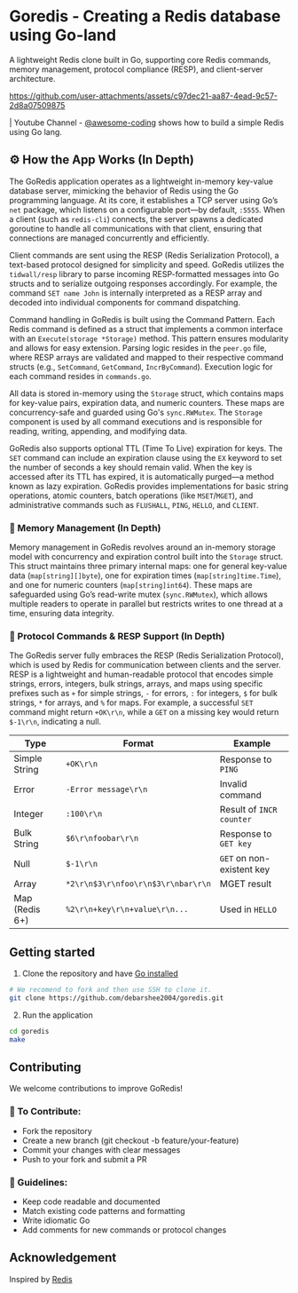 # Goredis - Creating a Redis database using Go-land

A lightweight Redis clone built in Go, supporting core Redis commands, memory management, protocol compliance (RESP), and client-server architecture.

https://github.com/user-attachments/assets/c97dec21-aa87-4ead-9c57-2d8a07509875

| Youtube Channel - [@awesome-coding](https://www.youtube.com/@awesome-coding) shows how to build a simple Redis using Go lang.

## ⚙️ How the App Works (In Depth)

The GoRedis application operates as a lightweight in-memory key-value database server, mimicking the behavior of Redis using the Go programming language. At its core, it establishes a TCP server using Go’s `net` package, which listens on a configurable port—by default, `:5555`. When a client (such as `redis-cli`) connects, the server spawns a dedicated goroutine to handle all communications with that client, ensuring that connections are managed concurrently and efficiently.

Client commands are sent using the RESP (Redis Serialization Protocol), a text-based protocol designed for simplicity and speed. GoRedis utilizes the `tidwall/resp` library to parse incoming RESP-formatted messages into Go structs and to serialize outgoing responses accordingly. For example, the command `SET name John` is internally interpreted as a RESP array and decoded into individual components for command dispatching.

Command handling in GoRedis is built using the Command Pattern. Each Redis command is defined as a struct that implements a common interface with an `Execute(storage *Storage)` method. This pattern ensures modularity and allows for easy extension. Parsing logic resides in the `peer.go` file, where RESP arrays are validated and mapped to their respective command structs (e.g., `SetCommand`, `GetCommand`, `IncrByCommand`). Execution logic for each command resides in `commands.go`.

All data is stored in-memory using the `Storage` struct, which contains maps for key-value pairs, expiration data, and numeric counters. These maps are concurrency-safe and guarded using Go's `sync.RWMutex`. The `Storage` component is used by all command executions and is responsible for reading, writing, appending, and modifying data.

GoRedis also supports optional TTL (Time To Live) expiration for keys. The `SET` command can include an expiration clause using the `EX` keyword to set the number of seconds a key should remain valid. When the key is accessed after its TTL has expired, it is automatically purged—a method known as lazy expiration. GoRedis provides implementations for basic string operations, atomic counters, batch operations (like `MSET`/`MGET`), and administrative commands such as `FLUSHALL`, `PING`, `HELLO`, and `CLIENT`.

### 🧠 Memory Management (In Depth)

Memory management in GoRedis revolves around an in-memory storage model with concurrency and expiration control built into the `Storage` struct. This struct maintains three primary internal maps: one for general key-value data (`map[string][]byte`), one for expiration times (`map[string]time.Time`), and one for numeric counters (`map[string]int64`). These maps are safeguarded using Go’s read-write mutex (`sync.RWMutex`), which allows multiple readers to operate in parallel but restricts writes to one thread at a time, ensuring data integrity.

<!-- When a key-value pair is stored using the `SET` command, it is inserted into the `data` map, and any previous expiration is cleared. If a TTL is specified (using `EX`), an expiration time is calculated and stored in the `expiry` map. Each time a key is accessed—whether via `GET`, `EXISTS`, or any other read command—the application checks the expiration map to see if the key has expired. If it has, the key is immediately deleted from all internal maps. This strategy, known as lazy expiration, avoids the overhead of a background thread and simplifies memory control.

Atomicity is crucial for numeric operations like `INCR`, `DECR`, `INCRBY`, and `DECRBY`. These operations are implemented in such a way that they parse and store integer values safely, leveraging the `counters` map for fast future access. Operations are always performed under a write lock to maintain atomic guarantees, especially in concurrent environments where multiple clients may modify the same keys.

It’s important to note that GoRedis is a fully in-memory solution. It does not persist data to disk, meaning that all data is lost on restart. This behavior mirrors the ephemeral caching use-case of Redis. However, users can manually reset the memory space at runtime using the `FLUSHALL` command, which clears all stored data and resets all maps.-->

### 📡 Protocol Commands & RESP Support (In Depth)

The GoRedis server fully embraces the RESP (Redis Serialization Protocol), which is used by Redis for communication between clients and the server. RESP is a lightweight and human-readable protocol that encodes simple strings, errors, integers, bulk strings, arrays, and maps using specific prefixes such as `+` for simple strings, `-` for errors, `:` for integers, `$` for bulk strings, `*` for arrays, and `%` for maps. For example, a successful `SET` command might return `+OK\r\n`, while a `GET` on a missing key would return `$-1\r\n`, indicating a null.

<!-- Commands are received over TCP and parsed into RESP values using the `tidwall/resp` reader. The parsed data is then processed in `peer.go`, which interprets the command name and its arguments, and returns a typed `Command` struct. This struct is sent to the server’s message loop for execution, where it interacts with the `Storage` layer and returns a result, which is encoded back into RESP format and sent to the client.

GoRedis supports a broad subset of Redis commands. For string operations, commands like `SET`, `GET`, `DEL`, `EXISTS`, `GETSET`, `APPEND`, `STRLEN`, `GETRANGE`, and `SETRANGE` are implemented to manage string data. Numeric operations include `INCR`, `DECR`, `INCRBY`, and `DECRBY`, allowing for efficient and atomic manipulation of integers stored as strings. Batch operations such as `MSET` and `MGET` are also supported, providing a way to set or get multiple keys in a single atomic operation.

Administrative utilities like `KEYS`, which supports glob-style pattern matching, and `FLUSHALL`, which clears all stored data, offer further control. GoRedis also implements client-side commands like `PING`, which checks if the server is alive (returning either `PONG` or an echoed message), and `HELLO`, which returns server details in RESP map format. The `CLIENT` command is included for future extensibility and currently responds with `OK`.

All commands conform strictly to RESP standards, ensuring compatibility with tools like `redis-cli` and RESP-aware clients. The command lifecycle—from parsing and validation to execution and response—is cleanly separated, ensuring both modularity and extensibility in the codebase. -->

| Type           | Format                             | Example                   |
| -------------- | ---------------------------------- | ------------------------- |
| Simple String  | `+OK\r\n`                          | Response to `PING`        |
| Error          | `-Error message\r\n`               | Invalid command           |
| Integer        | `:100\r\n`                         | Result of `INCR counter`  |
| Bulk String    | `$6\r\nfoobar\r\n`                 | Response to `GET key`     |
| Null           | `$-1\r\n`                          | `GET` on non-existent key |
| Array          | `*2\r\n$3\r\nfoo\r\n$3\r\nbar\r\n` | MGET result               |
| Map (Redis 6+) | `%2\r\n+key\r\n+value\r\n...`      | Used in `HELLO`           |

## Getting started

1. Clone the repository and have [Go installed](https://go.dev/doc/install)

```sh
# We recomend to fork and then use SSH to clone it.
git clone https://github.com/debarshee2004/goredis.git
```

2. Run the application

```sh
cd goredis
make
```

## Contributing

We welcome contributions to improve GoRedis!

### 🧱 To Contribute:

- Fork the repository
- Create a new branch (git checkout -b feature/your-feature)
- Commit your changes with clear messages
- Push to your fork and submit a PR

### 📌 Guidelines:

- Keep code readable and documented
- Match existing code patterns and formatting
- Write idiomatic Go
- Add comments for new commands or protocol changes

## Acknowledgement

Inspired by [Redis](https://redis.io)
